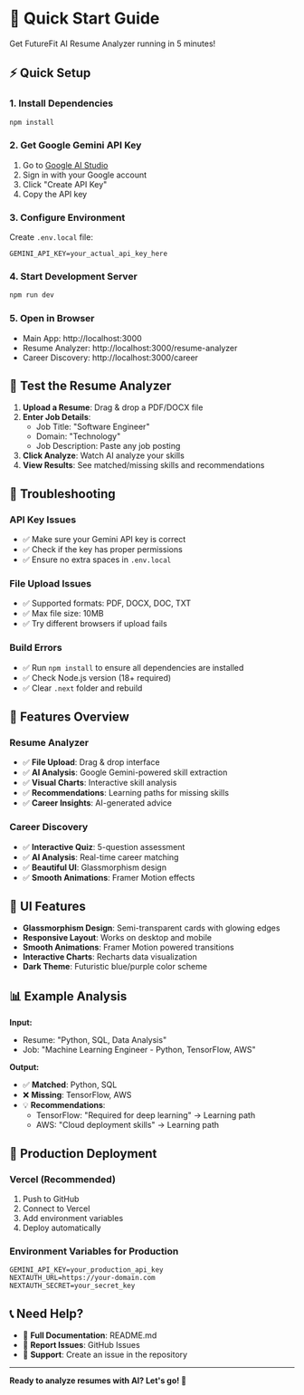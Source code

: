 # 🚀 Quick Start Guide

Get FutureFit AI Resume Analyzer running in 5 minutes!

## ⚡ Quick Setup

### 1. Install Dependencies
```bash
npm install
```

### 2. Get Google Gemini API Key
1. Go to [Google AI Studio](https://makersuite.google.com/app/apikey)
2. Sign in with your Google account
3. Click "Create API Key"
4. Copy the API key

### 3. Configure Environment
Create `.env.local` file:
```env
GEMINI_API_KEY=your_actual_api_key_here
```

### 4. Start Development Server
```bash
npm run dev
```

### 5. Open in Browser
- Main App: http://localhost:3000
- Resume Analyzer: http://localhost:3000/resume-analyzer
- Career Discovery: http://localhost:3000/career

## 🎯 Test the Resume Analyzer

1. **Upload a Resume**: Drag & drop a PDF/DOCX file
2. **Enter Job Details**: 
   - Job Title: "Software Engineer"
   - Domain: "Technology"
   - Job Description: Paste any job posting
3. **Click Analyze**: Watch AI analyze your skills
4. **View Results**: See matched/missing skills and recommendations

## 🔧 Troubleshooting

### API Key Issues
- ✅ Make sure your Gemini API key is correct
- ✅ Check if the key has proper permissions
- ✅ Ensure no extra spaces in `.env.local`

### File Upload Issues
- ✅ Supported formats: PDF, DOCX, DOC, TXT
- ✅ Max file size: 10MB
- ✅ Try different browsers if upload fails

### Build Errors
- ✅ Run `npm install` to ensure all dependencies are installed
- ✅ Check Node.js version (18+ required)
- ✅ Clear `.next` folder and rebuild

## 📱 Features Overview

### Resume Analyzer
- ✅ **File Upload**: Drag & drop interface
- ✅ **AI Analysis**: Google Gemini-powered skill extraction
- ✅ **Visual Charts**: Interactive skill analysis
- ✅ **Recommendations**: Learning paths for missing skills
- ✅ **Career Insights**: AI-generated advice

### Career Discovery
- ✅ **Interactive Quiz**: 5-question assessment
- ✅ **AI Analysis**: Real-time career matching
- ✅ **Beautiful UI**: Glassmorphism design
- ✅ **Smooth Animations**: Framer Motion effects

## 🎨 UI Features

- **Glassmorphism Design**: Semi-transparent cards with glowing edges
- **Responsive Layout**: Works on desktop and mobile
- **Smooth Animations**: Framer Motion powered transitions
- **Interactive Charts**: Recharts data visualization
- **Dark Theme**: Futuristic blue/purple color scheme

## 📊 Example Analysis

**Input:**
- Resume: "Python, SQL, Data Analysis"
- Job: "Machine Learning Engineer - Python, TensorFlow, AWS"

**Output:**
- ✅ **Matched**: Python, SQL
- ❌ **Missing**: TensorFlow, AWS
- 💡 **Recommendations**: 
  - TensorFlow: "Required for deep learning" → Learning path
  - AWS: "Cloud deployment skills" → Learning path

## 🚀 Production Deployment

### Vercel (Recommended)
1. Push to GitHub
2. Connect to Vercel
3. Add environment variables
4. Deploy automatically

### Environment Variables for Production
```env
GEMINI_API_KEY=your_production_api_key
NEXTAUTH_URL=https://your-domain.com
NEXTAUTH_SECRET=your_secret_key
```

## 📞 Need Help?

- 📖 **Full Documentation**: README.md
- 🐛 **Report Issues**: GitHub Issues
- 💬 **Support**: Create an issue in the repository

---

**Ready to analyze resumes with AI? Let's go! 🚀**

